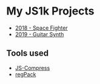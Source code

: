 # My JS1k Projects

- [2018 - Space Fighter](./2018)
- [2019 - Guitar Synth](./2019)


## Tools used

- [JS-Compress](https://jscompress.com/)
- [regPack](http://siorki.github.io/regPack.html)
